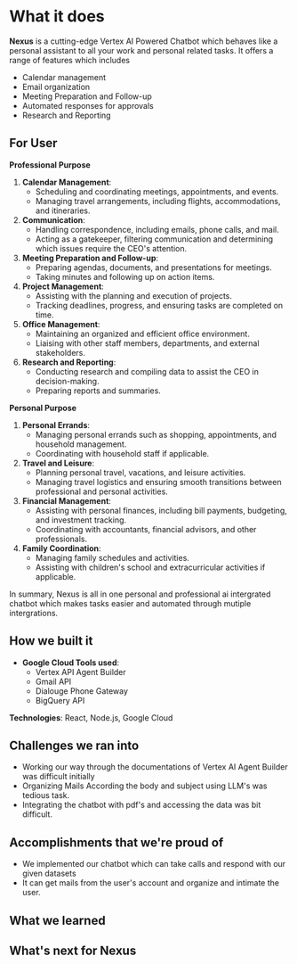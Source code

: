 # What it does
**Nexus** is a cutting-edge Vertex AI Powered Chatbot which behaves like a personal assistant to all your work and personal related tasks. It offers a range of features which includes
- Calendar management
- Email organization
- Meeting Preparation and Follow-up
- Automated responses for approvals
-  Research and Reporting

## For User ##

**Professional Purpose**

1. **Calendar Management**:
    - Scheduling and coordinating meetings, appointments, and events.
    - Managing travel arrangements, including flights, accommodations, and itineraries.
2. **Communication**:
    - Handling correspondence, including emails, phone calls, and mail.
    - Acting as a gatekeeper, filtering communication and determining which issues require the CEO's attention.
3. **Meeting Preparation and Follow-up**:
    - Preparing agendas, documents, and presentations for meetings.
    - Taking minutes and following up on action items.
4. **Project Management**:
    - Assisting with the planning and execution of projects.
    - Tracking deadlines, progress, and ensuring tasks are completed on time.
5. **Office Management**:
    - Maintaining an organized and efficient office environment.
    - Liaising with other staff members, departments, and external stakeholders.
6. **Research and Reporting**:
    - Conducting research and compiling data to assist the CEO in decision-making.
    - Preparing reports and summaries.

 **Personal Purpose**

1. **Personal Errands**:
    - Managing personal errands such as shopping, appointments, and household management.
    - Coordinating with household staff if applicable.
2. **Travel and Leisure**:
    - Planning personal travel, vacations, and leisure activities.
    - Managing travel logistics and ensuring smooth transitions between professional and personal activities.
3. **Financial Management**:
    - Assisting with personal finances, including bill payments, budgeting, and investment tracking.
    - Coordinating with accountants, financial advisors, and other professionals.
4. **Family Coordination**:
    - Managing family schedules and activities.
    - Assisting with children's school and extracurricular activities if applicable.

In summary, Nexus is all in one personal and professional ai intergrated chatbot which makes tasks easier and automated through mutiple intergrations.

## How we built it

- **Google Cloud Tools used**:
    - Vertex API Agent Builder
    - Gmail API
    - Dialouge Phone Gateway
    - BigQuery API

**Technologies**: React, Node.js, Google Cloud
## Challenges we ran into
- Working our way through the documentations of Vertex AI Agent Builder was difficult initially
- Organizing Mails According the body and subject using LLM's was tedious task.
- Integrating the chatbot with pdf's and accessing the data was bit difficult.

## Accomplishments that we're proud of
- We implemented our chatbot which can take calls and respond with our given datasets
- It can get mails from the user's account and organize and intimate the user.


## What we learned


## What's next for Nexus

